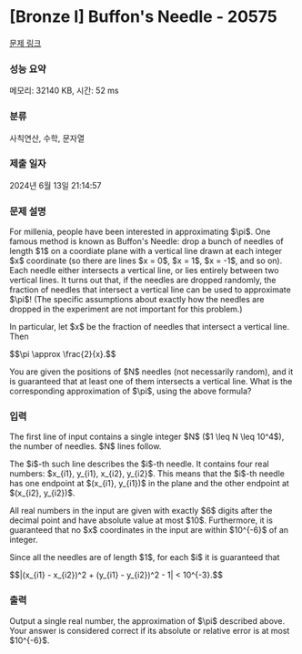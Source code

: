 # [Bronze I] Buffon's Needle - 20575 

[문제 링크](https://www.acmicpc.net/problem/20575) 

### 성능 요약

메모리: 32140 KB, 시간: 52 ms

### 분류

사칙연산, 수학, 문자열

### 제출 일자

2024년 6월 13일 21:14:57

### 문제 설명

<p>For millenia, people have been interested in approximating $\pi$. One famous method is known as Buffon's Needle: drop a bunch of needles of length $1$ on a coordiate plane with a vertical line drawn at each integer $x$ coordinate (so there are lines $x = 0$, $x = 1$, $x = -1$, and so on). Each needle either intersects a vertical line, or lies entirely between two vertical lines. It turns out that, if the needles are dropped randomly, the fraction of needles that intersect a vertical line can be used to approximate $\pi$! (The specific assumptions about exactly how the needles are dropped in the experiment are not important for this problem.)</p>

<p>In particular, let $x$ be the fraction of needles that intersect a vertical line. Then</p>

<p>$$\pi \approx \frac{2}{x}.$$</p>

<p>You are given the positions of $N$ needles (not necessarily random), and it is guaranteed that at least one of them intersects a vertical line. What is the corresponding approximation of $\pi$, using the above formula?</p>

### 입력 

 <p>The first line of input contains a single integer $N$ ($1 \leq N \leq 10^4$), the number of needles. $N$ lines follow.</p>

<p>The $i$-th such line describes the $i$-th needle. It contains four real numbers: $x_{i1}, y_{i1}, x_{i2}, y_{i2}$. This means that the $i$-th needle has one endpoint at $(x_{i1}, y_{i1})$ in the plane and the other endpoint at $(x_{i2}, y_{i2})$.</p>

<p>All real numbers in the input are given with exactly $6$ digits after the decimal point and have absolute value at most $10$. Furthermore, it is guaranteed that no $x$ coordinates in the input are within $10^{-6}$ of an integer.</p>

<p>Since all the needles are of length $1$, for each $i$ it is guaranteed that</p>

<p>$$|(x_{i1} - x_{i2})^2 + (y_{i1} - y_{i2})^2 - 1| < 10^{-3}.$$</p>

### 출력 

 <p>Output a single real number, the approximation of $\pi$ described above. Your answer is considered correct if its absolute or relative error is at most $10^{-6}$.</p>


